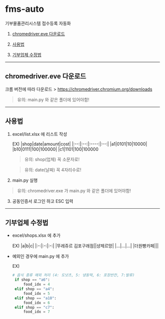 # fms-auto

기부물품관리시스템 접수등록 자동화

1. <a href="https://github.com/MS269/fms-auto#chromedriver.eve-다운로드">chromedriver.eve 다운로드</a>

2. <a href="https://github.com/MS269/fms-auto#사용법">사용법</a>

3. <a href="https://github.com/MS269/fms-auto#기부업체-수정법">기부업체 수정법</a>

---

## chromedriver.eve 다운로드

크롬 버전에 따라 다운로드 >
https://chromedriver.chromium.org/downloads

> 유의: main.py 와 같은 폴더에 있어야함!

---

## 사용법

1.  excel/list.xlsx 에 리스트 작성

    EX)
    |shop|date|amount|cost|
    |:--:|:--:|:----:|:--:|
    |a1|0101|10|10000|
    |b10|0111|100|100000|
    |c1|1101|100|100000

    > 유의: shop(업체) 꼭 소문자로!

    > 유의: date(날짜) 꼭 4자리수로!

2.  main.py 실행

> 유의: chromedriver.exe 가 main.py 와 같은 폴더에 있어야함!

3. 공동인증서 로그인 하고 ESC 입력

---

## 기부업체 수정법

- excel/shops.xlsx 에 추가

  EX)
  |a|b|c|
  |:-:|:-:|:-:|
  |뚜레쥬르 김포구래점||샹제르망|
  |...|...|...|
  |더원빵카페|||

- 예외인 경우에 main.py 에 추가

  EX)

  ```py
  # 음식 종류 예외 처리 (4: 도넛츠, 5: 냉동떡, 6: 포장반찬, 7:발류)
   if shop == "a6":
       food_idx = 4
   elif shop == "a4":
       food_idx = 5
   elif shop == "a10":
       food_idx = 6
   elif shop == "c7":
       food_idx = 7
  ```
